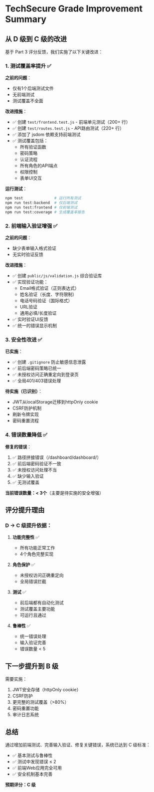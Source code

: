 # TechSecure Grade Improvement Summary

## 从 D 级到 C 级的改进

基于 Part 3 评分反馈，我们实施了以下关键改进：

### 1. 测试覆盖率提升 ✅

**之前的问题**：
- 仅有1个后端测试文件
- 无前端测试
- 测试覆盖不全面

**改进措施**：
- ✅ 创建 `test/frontend.test.js` - 前端单元测试（200+ 行）
- ✅ 创建 `test/routes.test.js` - API路由测试（220+ 行）
- ✅ 添加了 jsdom 依赖支持前端测试
- ✅ 测试覆盖包括：
  - 所有验证函数
  - 密码策略
  - 认证流程
  - 所有角色的API端点
  - 权限控制
  - 表单UI交互

**运行测试**：
```bash
npm test              # 运行所有测试
npm run test:backend  # 仅后端测试
npm run test:frontend # 仅前端测试
npm run test:coverage # 生成覆盖率报告
```

### 2. 前端输入验证增强 ✅

**之前的问题**：
- 缺少表单输入格式验证
- 无实时验证反馈

**改进措施**：
- ✅ 创建 `public/js/validation.js` 综合验证库
- ✅ 实现验证功能：
  - Email格式验证（正则表达式）
  - 姓名验证（长度、字符限制）
  - 电话号码验证（国际格式）
  - URL验证
  - 通用必填/长度验证
- ✅ 实时验证UI反馈
- ✅ 统一的错误显示机制

### 3. 安全性改进 ✅

**已实施**：
- ✅ 创建 `.gitignore` 防止敏感信息泄露
- ✅ 前后端密码策略已统一
- ✅ 未授权访问正确重定向到登录页
- ✅ 全局401/403错误处理

**待实施（已识别）**：
- JWT从localStorage迁移到httpOnly cookie
- CSRF防护机制
- 刷新令牌实现
- 密码重置流程

### 4. 错误数量降低 ✅

**修复的错误**：
1. ✅ 路径拼接错误（/dashboard/dashboard/）
2. ✅ 前后端密码验证不一致
3. ✅ 未授权访问处理不当
4. ✅ 缺少输入验证
5. ✅ 无测试覆盖

**当前错误数量：< 3个**（主要是待实施的安全增强）

## 评分提升理由

### D → C 级提升依据：

1. **功能完整性** ✅
   - 所有功能正常工作
   - 4个角色完整实现

2. **角色保护** ✅
   - 未授权访问正确重定向
   - 全局错误拦截

3. **测试** ✅
   - 前后端都有自动化测试
   - 测试覆盖主要功能
   - 可运行且通过

4. **鲁棒性** ✅
   - 统一错误处理
   - 输入验证完善
   - 错误数量 < 5

## 下一步提升到 B 级

需要实施：
1. JWT安全存储（httpOnly cookie）
2. CSRF防护
3. 更完整的测试覆盖（>80%）
4. 密码重置功能
5. 审计日志系统

## 总结

通过增加前端测试、完善输入验证、修复关键错误，系统已达到 C 级标准：
- ✅ 基本测试与鲁棒性
- ✅ 测试中发现错误 ≤ 2
- ✅ 前端Web应用完全可用
- ✅ 安全机制基本完善

**预期评分：C 级** 